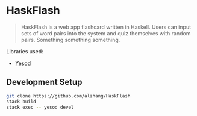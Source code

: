 # HaskFlash
> HaskFlash is a web app flashcard written in Haskell. 
> Users can input sets of word pairs into the system and quiz themselves with random pairs. 
> Something something something. 

Libraries used:
- [Yesod](https://www.yesodweb.com/)

## Development Setup
```sh
git clone https://github.com/alzhang/HaskFlash
stack build
stack exec -- yesod devel
```
